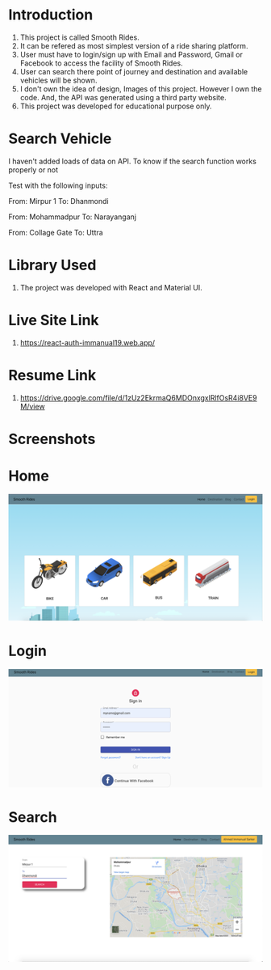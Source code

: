 # Introduction

1. This project is called Smooth Rides.
2. It can be refered as most simplest version of a ride sharing platform.
3. User must have to login/sign up with Email and Password, Gmail or Facebook to access the facility of Smooth Rides.
4. User can search there point of journey and destination and available vehicles will be shown.
5. I don't own the idea of design, Images of this project. However I own the code. And, the API was generated using a third party website.
6. This project was developed for educational purpose only.

# Search Vehicle

I haven't added loads of data on API. To know if the search function works properly or not

Test with the following inputs:

From: Mirpur 1
To: Dhanmondi

From: Mohammadpur
To: Narayanganj

From: Collage Gate
To: Uttra

# Library Used

1. The project was developed with React and Material UI.

# Live Site Link

1. https://react-auth-immanual19.web.app/

# Resume Link

1. https://drive.google.com/file/d/1zUz2EkrmaQ6MDOnxgxlRlfOsR4i8VE9M/view

# Screenshots

# Home

![Alt text](https://raw.githubusercontent.com/immanual19/SmoothRidesClient/main/src/Screenshot/Home.png "Optional title")

# Login

![Alt text](https://raw.githubusercontent.com/immanual19/SmoothRidesClient/main/src/Screenshot/Login.png "Optional title")

# Search

![Alt text](https://raw.githubusercontent.com/immanual19/SmoothRidesClient/main/src/Screenshot/Search.png "Optional title")

